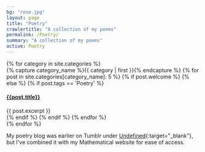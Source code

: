 ```yaml
---
bg: "rose.jpg"
layout: page
title: "Poetry"
crawlertitle: "A collection of my poems"
permalink: /Poetry/
summary: "A collection of my poems"
active: Poetry
---
```


<div id="archives">
{% for category in site.categories %}
  <div class="archive-group">
    {% capture category_name %}{{ category | first }}{% endcapture %}
    {% for post in site.categories[category_name]: 5 %}
   {% if post.welcome %} {% else %}
      {% if post.tags == 'Poetry' %}
      <article class="index-page">
        <h4><a href="{{ site.baseurl }}{{ post.url }}">{{post.title}}</a></h4>
        {{ post.excerpt }}
      </article>
      {% endif %}
{% endif %}
    {% endfor %}
  </div>
{% endfor %}
</div>

My poetry blog was earlier on Tumblr under [Undefined](https://pictureofprinceparadox.tumblr.com/ "Blog"){:target="_blank"}, but I've combined it with my Mathematical website for ease of access.